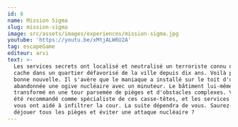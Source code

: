 ```yaml
---
id: 6
name: Mission Sigma
slug: mission-sigma
image: src/assets/images/experiences/mission-sigma.jpg
youtube: 'https://youtu.be/xMtjALW6U2A'
tag: escapeGame
editeur: arvi
text: >-
  Les services secrets ont localisé et neutralisé un terroriste connu qui se
  cache dans un quartier défavorisé de la ville depuis dix ans. Voilà pour la
  bonne nouvelle. Il s'avère que le maniaque a installé sur le toit d'une tour
  abandonnée une ogive nucléaire avec un minuteur. Le bâtiment lui-même a été
  transformé en une tour parsemée de pièges et d'obstacles complexes. Vous avez
  été recommandé comme spécialiste de ces casse-têtes, et les services secrets
  vous ont aidé à infiltrer la cour. La suite dépendra de vous. Saurez-vous
  déjouer tous les pièges et éviter une attaque nucléaire ?
---
```


